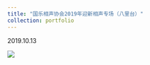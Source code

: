 ```yaml
---
title: "国乐相声协会2019年迎新相声专场（八里台）"
collection: portfolio
---
```


2019.10.13

<img src="https://llddeddym.github.io/images/2019-10-13.jpg"/>